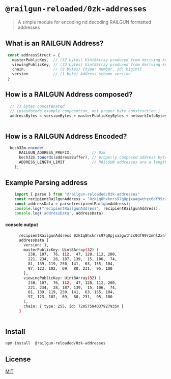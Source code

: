 # `@railgun-reloaded/0zk-addresses`

> A simple module for encoding nd decoding RAILGUN formatted addresses

## What is an RAILGUN Address?
 ```ts
  const addressStruct = {
    masterPublicKey,  // (32 bytes) Uint8Array produced from deriving keys from your mnemonic
    viewingPublicKey, // (32 bytes) Uint8Array produced from deriving keys from your mnemonic
    chain,            // (8 bytes) {type: number, id: bigint}
    version           // (1 byte) Address scheme version 
  }
 ```
## How is a RAILGUN Address composed?
```ts 
  // 73 bytes concatenated
  // (pseudocode example composotion, not proper byte construction.)
  addressBytes = versionBytes + masterPublicKeyBytes + networkInfoBytes + viewingPublicKeyBytes;
  

```
## How is a RAILGUN Address Encoded? 
```ts
  bech32m.encode(
      RAILGUN_ADDRESS_PREFIX,         // 0zk
      bech32m.toWords(addressBuffer), // properly composed address byte array
      ADDRESS_LENGTH_LIMIT            // RAILGUN addresses are a length of 127
    );
```

## Example Parsing address 
```ts
    import { parse } from "@railgun-reloaded/0zk-addresses"
    const recipientRailgunAddress = "0zk1q8hxknrs97q8pjxaagwthzc0df99rzmhl2xnlxmgv9akv32sua0kfrv7j6fe3z53llhxknrs97q8pjxaagwthzc0df99rzmhl2xnlxmgv9akv32sua0kg0zpzts";
    const addressData = parse(recipientRailgunAddress);
    console.log("recipientRailgunAddress", recipientRailgunAddress);
    console.log('addressData', addressData)
```

#### console output
```sh 
      recipientRailgunAddress 0zk1q8hxknrs97q8pjxaagwthzc0df99rzmhl2xnlxmgv9akv32sua0kfrv7j6fe3z53llhxknrs97q8pjxaagwthzc0df99rzmhl2xnlxmgv9akv32sua0kg0zpzts
      addressData {
        version: 1,
        masterPublicKey: Uint8Array(32) [
          238, 107,  76, 112,  47, 128, 112, 200,
          221, 234,  28, 187, 139,  15, 106,  74,
          81, 139, 119, 250, 141,  63, 155, 104,
          97, 123, 102,  69,  80, 231,  95, 100
        ],
        viewingPublicKey: Uint8Array(32) [
          238, 107,  76, 112,  47, 128, 112, 200,
          221, 234,  28, 187, 139,  15, 106,  74,
          81, 139, 119, 250, 141,  63, 155, 104,
          97, 123, 102,  69,  80, 231,  95, 100
        ],
        chain: { type: 255, id: 72057594037927935n }
      }
    
```


## Install

```sh
npm install  @railgun-reloaded/0zk-addresses
```

## License

[MIT](LICENSE)
